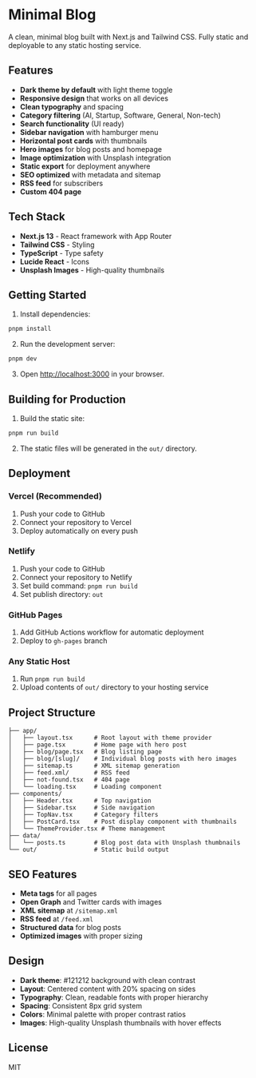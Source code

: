 # Minimal Blog

A clean, minimal blog built with Next.js and Tailwind CSS. Fully static and deployable to any static hosting service.

## Features

- **Dark theme by default** with light theme toggle
- **Responsive design** that works on all devices
- **Clean typography** and spacing
- **Category filtering** (AI, Startup, Software, General, Non-tech)
- **Search functionality** (UI ready)
- **Sidebar navigation** with hamburger menu
- **Horizontal post cards** with thumbnails
- **Hero images** for blog posts and homepage
- **Image optimization** with Unsplash integration
- **Static export** for deployment anywhere
- **SEO optimized** with metadata and sitemap
- **RSS feed** for subscribers
- **Custom 404 page**

## Tech Stack

- **Next.js 13** - React framework with App Router
- **Tailwind CSS** - Styling
- **TypeScript** - Type safety
- **Lucide React** - Icons
- **Unsplash Images** - High-quality thumbnails

## Getting Started

1. Install dependencies:
```bash
pnpm install
```

2. Run the development server:
```bash
pnpm dev
```

3. Open [http://localhost:3000](http://localhost:3000) in your browser.

## Building for Production

1. Build the static site:
```bash
pnpm run build
```

2. The static files will be generated in the `out/` directory.

## Deployment

### Vercel (Recommended)
1. Push your code to GitHub
2. Connect your repository to Vercel
3. Deploy automatically on every push

### Netlify
1. Push your code to GitHub
2. Connect your repository to Netlify
3. Set build command: `pnpm run build`
4. Set publish directory: `out`

### GitHub Pages
1. Add GitHub Actions workflow for automatic deployment
2. Deploy to `gh-pages` branch

### Any Static Host
1. Run `pnpm run build`
2. Upload contents of `out/` directory to your hosting service

## Project Structure

```
├── app/
│   ├── layout.tsx      # Root layout with theme provider
│   ├── page.tsx        # Home page with hero post
│   ├── blog/page.tsx   # Blog listing page
│   ├── blog/[slug]/    # Individual blog posts with hero images
│   ├── sitemap.ts      # XML sitemap generation
│   ├── feed.xml/       # RSS feed
│   ├── not-found.tsx   # 404 page
│   └── loading.tsx     # Loading component
├── components/
│   ├── Header.tsx      # Top navigation
│   ├── Sidebar.tsx     # Side navigation
│   ├── TopNav.tsx      # Category filters
│   ├── PostCard.tsx    # Post display component with thumbnails
│   └── ThemeProvider.tsx # Theme management
├── data/
│   └── posts.ts        # Blog post data with Unsplash thumbnails
└── out/                # Static build output
```

## SEO Features

- **Meta tags** for all pages
- **Open Graph** and Twitter cards with images
- **XML sitemap** at `/sitemap.xml`
- **RSS feed** at `/feed.xml`
- **Structured data** for blog posts
- **Optimized images** with proper sizing

## Design

- **Dark theme**: #121212 background with clean contrast
- **Layout**: Centered content with 20% spacing on sides
- **Typography**: Clean, readable fonts with proper hierarchy
- **Spacing**: Consistent 8px grid system
- **Colors**: Minimal palette with proper contrast ratios
- **Images**: High-quality Unsplash thumbnails with hover effects

## License

MIT 